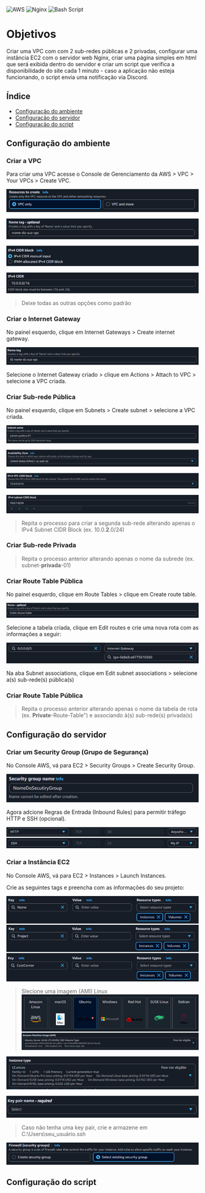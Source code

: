 ![AWS](https://img.shields.io/badge/AWS-%23FF9900.svg?style=for-the-badge&logo=amazon-aws&logoColor=white)
![Nginx](https://img.shields.io/badge/nginx-%23009639.svg?style=for-the-badge&logo=nginx&logoColor=white)
![Bash Script](https://img.shields.io/badge/bash_script-%23121011.svg?style=for-the-badge&logo=gnu-bash&logoColor=white)

# Objetivos
Criar uma VPC com com 2 sub-redes públicas e 2 privadas, configurar uma instância EC2 com o servidor web Nginx, criar uma página simples em html que será exibida dentro do servidor e criar um script que verifica a disponibilidade do site cada 1 minuto - caso a aplicação não esteja funcionando, o script envia uma notificação via Discord.

## Índice
- [Configuração do ambiente](#configuração-ambiente)
- [Configuração do servidor](#configuração-servidor)
- [Configuração do script](#configuração-script)

## Configuração do ambiente

### Criar a VPC
Para criar uma VPC acesse o Console de Gerenciamento da AWS > VPC > Your VPCs > Create VPC.

![Passo 1 - Resources To Create](images/resources-to-create.PNG)

![Passo 2 - Name Tag](images/vpc-name-tag.PNG)
  
![Passo 3 - IPv4 CIDR Block](images/vpc-ipv4-cidr-block.PNG)

![Passo 4 - IPv4 CIDR](images/vpc-ipv4-cidr.PNG)
> Deixe todas as outras opções como padrão

### Criar o Internet Gateway
No painel esquerdo, clique em Internet Gateways > Create internet gateway.

![Internet Gateway Name Tag](images/ig-name-tag.PNG)

Selecione o Internet Gateway criado > clique em Actions > Attach to VPC > selecione a VPC criada.

### Criar Sub-rede Pública
No painel esquerdo, clique em Subnets > Create subnet > selecione a VPC criada.

![Passo 1 - Subnet Name](images/sbn-subnet-name.PNG)

![Passo 2 - Availability Zone](images/sbn-availability-zone.PNG)

![Passo 3 - IPv4 VPC CIDR Block](images/sbn-ipv4-vpc-cidr-block.PNG)

![Passo 4 - IPv4 Subnet CIDR Block](images/sbn-ipv4-subnet-cidr-block.PNG)

> Repita o processo para criar a segunda sub-rede alterando apenas o IPv4 Subnet CIDR Block (ex. 10.0.**2**.0/24)

### Criar Sub-rede Privada

> Repita o processo anterior alterando apenas o nome da subrede (ex. subnet-**privada**-01)

### Criar Route Table Pública
No painel esquerdo, clique em Route Tables > clique em Create route table.

![Criar Rota Internet Gateway](images/rt-name.PNG)

Selecione a tabela criada, clique em Edit routes e crie uma nova rota com as informações a seguir:

![Criar Rota Internet Gateway](images/rt-rota-ig.PNG)

Na aba Subnet associations, clique em Edit subnet associations > selecione a(s) sub-rede(s) pública(s)

### Criar Route Table Pública

> Repita o processo anterior alterando apenas o nome da tabela de rota (ex. **Private**-Route-Table") e associando à(s) sub-rede(s) privada(s)

## Configuração do servidor

### Criar um Security Group (Grupo de Segurança)
No Console AWS, vá para EC2 > Security Groups > Create Security Group.

![Nomear Security Group](images/sg-name.PNG)

Agora adcione Regras de Entrada (Inbound Rules) para permitir tráfego HTTP e SSH (opcional).

![Regra de Entrada 1 - HTTP](images/sg-http.PNG)
![Regra de Entrada 2 - SSH](images/sg-ssh.PNG)

### Criar a Instância EC2
No Console AWS, vá para EC2 > Instances > Launch Instances.

Crie as seguintes tags e preencha com as informações do seu projeto:

![Tag 1 - Name](images/ec2-tags-names.PNG) 
![Tag 2 - Project](images/ec2-tags-project.PNG) 
![Tag 3 - CostCenter](images/ec2-tags-costcenter.PNG) 

> Slecione uma imagem (AMI) Linux
![AMI Ubuntu](images/ec2-ami.PNG)
![AMI Versão Ubuntu](images/ec2-ami-version.PNG)

![Tipo de Instância EC2](images/ec2-instance-type.PNG)

![Key Pair](images/ec2-key-pair.PNG)
> Caso não tenha uma key pair, crie e armazene em C:\Users\seu_usuário\.ssh

![Security Group](images/ec2-security-group.PNG)

## Configuração do script
